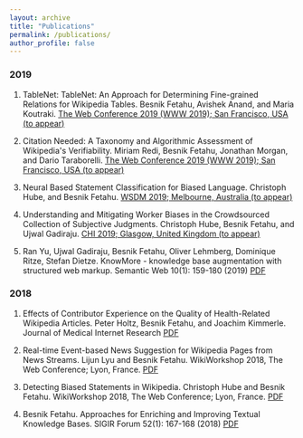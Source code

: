 ```yaml
---
layout: archive
title: "Publications"
permalink: /publications/
author_profile: false
---
```


### 2019

1.	TableNet: TableNet: An Approach for Determining Fine-grained Relations for Wikipedia Tables. Besnik Fetahu, Avishek Anand, and Maria Koutraki. 
[The Web Conference 2019 (WWW 2019); San Francisco, USA (to appear)](http://www2019.thewebconf.org)

2. 	Citation Needed: A Taxonomy and Algorithmic Assessment of Wikipedia's Verifiability. Miriam Redi, Besnik Fetahu, Jonathan Morgan, and Dario Taraborelli. [The Web Conference 2019 (WWW 2019); San Francisco, USA (to appear)](http://www2019.thewebconf.org)

3. 	Neural Based Statement Classification for Biased Language. Christoph Hube, and Besnik Fetahu. [WSDM 2019; Melbourne, Australia (to appear)](http://www.wsdm-conference.org/2019)

4. 	Understanding and Mitigating Worker Biases in the Crowdsourced Collection of Subjective Judgments. Christoph Hube, Besnik Fetahu, and Ujwal Gadiraju.  [CHI 2019; Glasgow, United Kingdom (to appear)](https://chi2019.acm.org)

5. Ran Yu, Ujwal Gadiraju, Besnik Fetahu, Oliver Lehmberg, Dominique Ritze, Stefan Dietze. KnowMore - knowledge base augmentation with structured web markup. Semantic Web 10(1): 159-180 (2019) [PDF](https://doi.org/10.3233/SW-180304)
### 2018

1. Effects of Contributor Experience on the Quality of Health-Related Wikipedia Articles. Peter Holtz, Besnik Fetahu, and Joachim Kimmerle. Journal of Medical Internet Research [PDF](https://www.jmir.org/2018/5/e171/)

2. Real-time Event-based News Suggestion for Wikipedia Pages from News Streams. Lijun Lyu and Besnik Fetahu. WikiWorkshop 2018, The Web Conference; Lyon, France. [PDF](https://doi.org/10.1145/3184558.3191642)

3. Detecting Biased Statements in Wikipedia. Christoph Hube and Besnik Fetahu.  WikiWorkshop 2018, The Web Conference; Lyon, France. [PDF](https://doi.org/10.1145/3184558.3191640)

4. Besnik Fetahu. Approaches for Enriching and Improving Textual Knowledge Bases. SIGIR Forum 52(1): 167-168 (2018) [PDF](https://doi.org/10.1145/3274784.3274806)
